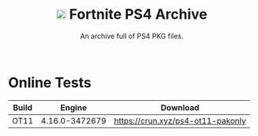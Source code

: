 <div align=center>

# <img src="https://cdn.discordapp.com/attachments/751304558453719176/985204450815787038/consoles-ps-xxl.png" alt="PS4 Logo" width="20" height="20"> Fortnite PS4 Archive
An archive full of PS4 PKG files.

</div>
<br>

# Online Tests


| Build | Engine | Download |
| :---: | ----------- | ----------- | 
| OT11 | 4.16.0-3472679 | https://crun.xyz/ps4-ot11-pakonly |
